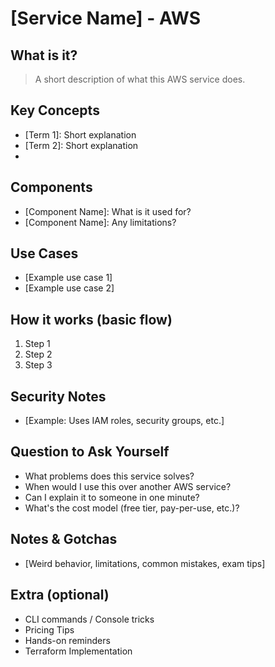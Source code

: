 # [Service Name] - AWS

## What is it?
> A short description of what this AWS service does.

## Key Concepts
- [Term 1]: Short explanation
- [Term 2]: Short explanation
- [Term 3]: ...

## Components
- [Component Name]: What is it used for?
- [Component Name]: Any limitations?

## Use Cases
- [Example use case 1]
- [Example use case 2]

## How it works (basic flow)
1. Step 1
2. Step 2
3. Step 3

## Security Notes
- [Example: Uses IAM roles, security groups, etc.]

## Question to Ask Yourself

- What problems does this service solves?
- When would I use this over another AWS service?
- Can I explain it to someone in one minute?
- What's the cost model (free tier, pay-per-use, etc.)?

## Notes & Gotchas
- [Weird behavior, limitations, common mistakes, exam tips]

## Extra (optional)
- CLI commands / Console tricks
- Pricing Tips
- Hands-on reminders
- Terraform Implementation